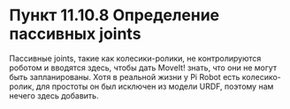 # Пункт 11.10.8 Определение пассивных joints

Пассивные joints, такие как колесики-ролики, не контролируются роботом и вводятся здесь, чтобы дать MoveIt! знать, что они не могут быть запланированы. Хотя в реальной жизни у Pi Robot есть колесико-ролик, для простоты он был исключен из модели URDF, поэтому нам нечего здесь добавить.

